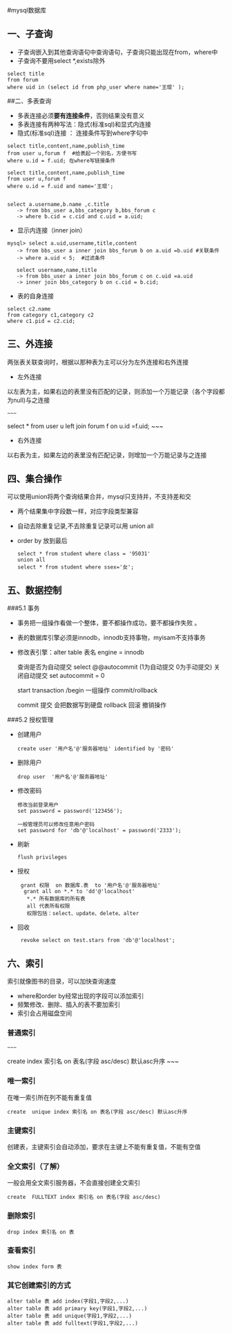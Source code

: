 #mysql数据库

## 一、子查询

- 子查询嵌入到其他查询语句中查询语句，子查询只能出现在from，where中
- 子查询不要用select *,exists除外

~~~
select title 
from forum 
where uid in (select id from php_user where name='王琨' );
~~~

##二、多表查询

- 多表连接必须**要有连接条件**，否则结果没有意义
- 多表连接有两种写法：隐式(标准sql)和显式内连接
- 隐式(标准sql)连接 ：  连接条件写到where字句中

 ~~~
select title,content,name,publish_time 
from user u,forum f  #给表起一个别名，方便书写
where u.id = f.uid; 在where写链接条件
			 
select title,content,name,publish_time 
from user u,forum f 
where u.id = f.uid and name='王琨';


select a.username,b.name ,c.title
    -> from bbs_user a,bbs_category b,bbs_forum c
    -> where b.cid = c.cid and c.uid = a.uid;

 ~~~

- 显示内连接（inner join）

 ~~~
mysql> select a.uid,username,title,content 
    -> from bbs_user a inner join bbs_forum b on a.uid =b.uid #关联条件
    -> where a.uid < 5;  #过滤条件
    
    select username,name,title
    -> from bbs_user a inner join bbs_forum c on c.uid =a.uid 
    -> inner join bbs_category b on c.cid = b.cid;

 ~~~

- 表的自身连接

 ~~~
select c2.name 
from category c1,category c2
where c1.pid = c2.cid;
 ~~~

## 三、外连接

两张表关联查询时，根据以那种表为主可以分为左外连接和右外连接

- 左外连接  

​      以左表为主，如果右边的表里没有匹配的记录，则添加一个万能记录（各个字段都为null)与之连接

    ​~~~
select *
from user u left join forum f
on u.id =f.uid;
    ​~~~

- 右外连接

以右表为主，如果左边的表里没有匹配记录，则增加一个万能记录与之连接



## 四、集合操作

可以使用union将两个查询结果合并，mysql只支持并，不支持差和交

- 两个结果集中字段数一样，对应字段类型兼容
- 自动去除重复记录,不去除重复记录可以用 union all
- order by 放到最后

  ~~~
  select * from student where class = '95031'
  union all
  select * from student where ssex='女';
  ~~~



## 五、数据控制

###5.1 事务

- 事务把一组操作看做一个整体，要不都操作成功，要不都操作失败 。
- 表的数据库引擎必须是innodb，innodb支持事物，myisam不支持事务
- 修改表引擎：alter table  表名 engine = innodb

  查询是否为自动提交
  select @@autocommit  (1为自动提交   0为手动提交)
  关闭自动提交
  set autocommit = 0

  start transaction /begin
  一组操作
  commit/rollback

  commit 提交 会把数据写到硬盘
  rollback 回滚 撤销操作

###5.2 授权管理

- 创建用户

   ~~~
   create user '用户名'@'服务器地址' identified by '密码'
   ~~~

- 删除用户

  ~~~
  drop user  '用户名'@'服务器地址'
  ~~~

- 修改密码

  ~~~
  修改当前登录用户
  set password = password('123456');
  			
  一般管理员可以修改任意用户密码
  set password for 'db'@'localhost' = password('2333');
  ~~~

- 刷新

  ~~~
  flush privileges
  ~~~

- 授权

  ~~~
   grant 权限  on 数据库.表  to '用户名'@'服务器地址'
    grant all on *.* to 'dd'@'localhost'
  	 *.* 所有数据库的所有表
  	 all 代表所有权限  
  	 权限包括：select、update、delete、alter
  ~~~

- 回收

  ~~~
   revoke select on test.stars from 'db'@'localhost';
  ~~~

## 六、索引

索引就像图书的目录，可以加快查询速度

- where和order by经常出现的字段可以添加索引
- 频繁修改、删除、插入的表不要加索引
- 索引会占用磁盘空间

###  普通索引

    ​~~~
create index 索引名 on 表名(字段 asc/desc) 默认asc升序
    ​~~~

###  唯一索引

  在唯一索引所在列不能有重复值

~~~
create  unique index 索引名 on 表名(字段 asc/desc) 默认asc升序
~~~

###  主键索引

  创建表，主键索引会自动添加，要求在主键上不能有重复值，不能有空值

### 全文索引（了解）

   一般会用全文索引服务器，不会直接创建全文索引

  ~~~
create  FULLTEXT index 索引名 on 表名(字段 asc/desc)
  ~~~

### 删除索引

  ~~~
drop index 索引名 on 表
  ~~~

### 查看索引

   ~~~
show index form 表 
   ~~~

### 其它创建索引的方式

 ~~~
alter table 表 add index(字段1,字段2,...)
alter table 表 add primary key(字段1,字段2,...)
alter table 表 add unique(字段1,字段2,...)
alter table 表 add fulltext(字段1,字段2,...)
 ~~~






